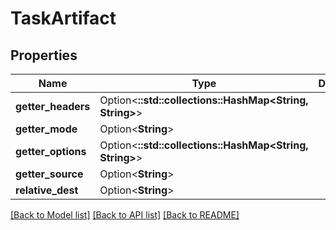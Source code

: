 # TaskArtifact

## Properties

Name | Type | Description | Notes
------------ | ------------- | ------------- | -------------
**getter_headers** | Option<**::std::collections::HashMap<String, String>**> |  | [optional]
**getter_mode** | Option<**String**> |  | [optional]
**getter_options** | Option<**::std::collections::HashMap<String, String>**> |  | [optional]
**getter_source** | Option<**String**> |  | [optional]
**relative_dest** | Option<**String**> |  | [optional]

[[Back to Model list]](../README.md#documentation-for-models) [[Back to API list]](../README.md#documentation-for-api-endpoints) [[Back to README]](../README.md)



